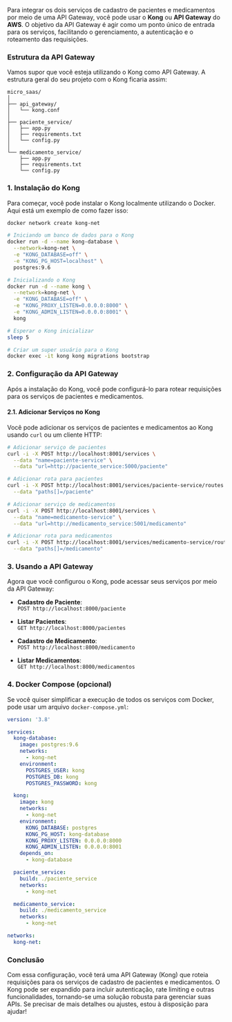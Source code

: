 Para integrar os dois serviços de cadastro de pacientes e medicamentos por meio de uma API Gateway, você pode usar o **Kong** ou **API Gateway** do **AWS**. O objetivo da API Gateway é agir como um ponto único de entrada para os serviços, facilitando o gerenciamento, a autenticação e o roteamento das requisições.

### Estrutura da API Gateway

Vamos supor que você esteja utilizando o Kong como API Gateway. A estrutura geral do seu projeto com o Kong ficaria assim:

```
micro_saas/
│
├── api_gateway/
│   └── kong.conf
│
├── paciente_service/
│   ├── app.py
│   ├── requirements.txt
│   └── config.py
│
└── medicamento_service/
    ├── app.py
    ├── requirements.txt
    └── config.py
```

### 1. **Instalação do Kong**

Para começar, você pode instalar o Kong localmente utilizando o Docker. Aqui está um exemplo de como fazer isso:

```bash
docker network create kong-net

# Iniciando um banco de dados para o Kong
docker run -d --name kong-database \
  --network=kong-net \
  -e "KONG_DATABASE=off" \
  -e "KONG_PG_HOST=localhost" \
  postgres:9.6

# Inicializando o Kong
docker run -d --name kong \
  --network=kong-net \
  -e "KONG_DATABASE=off" \
  -e "KONG_PROXY_LISTEN=0.0.0.0:8000" \
  -e "KONG_ADMIN_LISTEN=0.0.0.0:8001" \
  kong

# Esperar o Kong inicializar
sleep 5

# Criar um super usuário para o Kong
docker exec -it kong kong migrations bootstrap
```

### 2. **Configuração da API Gateway**

Após a instalação do Kong, você pode configurá-lo para rotear requisições para os serviços de pacientes e medicamentos.

#### 2.1. **Adicionar Serviços no Kong**

Você pode adicionar os serviços de pacientes e medicamentos ao Kong usando `curl` ou um cliente HTTP:

```bash
# Adicionar serviço de pacientes
curl -i -X POST http://localhost:8001/services \
  --data "name=paciente-service" \
  --data "url=http://paciente_service:5000/paciente"

# Adicionar rota para pacientes
curl -i -X POST http://localhost:8001/services/paciente-service/routes \
  --data "paths[]=/paciente"

# Adicionar serviço de medicamentos
curl -i -X POST http://localhost:8001/services \
  --data "name=medicamento-service" \
  --data "url=http://medicamento_service:5001/medicamento"

# Adicionar rota para medicamentos
curl -i -X POST http://localhost:8001/services/medicamento-service/routes \
  --data "paths[]=/medicamento"
```

### 3. **Usando a API Gateway**

Agora que você configurou o Kong, pode acessar seus serviços por meio da API Gateway:

- **Cadastro de Paciente**:  
  `POST http://localhost:8000/paciente`
  
- **Listar Pacientes**:  
  `GET http://localhost:8000/pacientes`
  
- **Cadastro de Medicamento**:  
  `POST http://localhost:8000/medicamento`
  
- **Listar Medicamentos**:  
  `GET http://localhost:8000/medicamentos`

### 4. **Docker Compose (opcional)**

Se você quiser simplificar a execução de todos os serviços com Docker, pode usar um arquivo `docker-compose.yml`:

```yaml
version: '3.8'

services:
  kong-database:
    image: postgres:9.6
    networks:
      - kong-net
    environment:
      POSTGRES_USER: kong
      POSTGRES_DB: kong
      POSTGRES_PASSWORD: kong

  kong:
    image: kong
    networks:
      - kong-net
    environment:
      KONG_DATABASE: postgres
      KONG_PG_HOST: kong-database
      KONG_PROXY_LISTEN: 0.0.0.0:8000
      KONG_ADMIN_LISTEN: 0.0.0.0:8001
    depends_on:
      - kong-database

  paciente_service:
    build: ./paciente_service
    networks:
      - kong-net

  medicamento_service:
    build: ./medicamento_service
    networks:
      - kong-net

networks:
  kong-net:
```

### Conclusão

Com essa configuração, você terá uma API Gateway (Kong) que roteia requisições para os serviços de cadastro de pacientes e medicamentos. O Kong pode ser expandido para incluir autenticação, rate limiting e outras funcionalidades, tornando-se uma solução robusta para gerenciar suas APIs. Se precisar de mais detalhes ou ajustes, estou à disposição para ajudar!